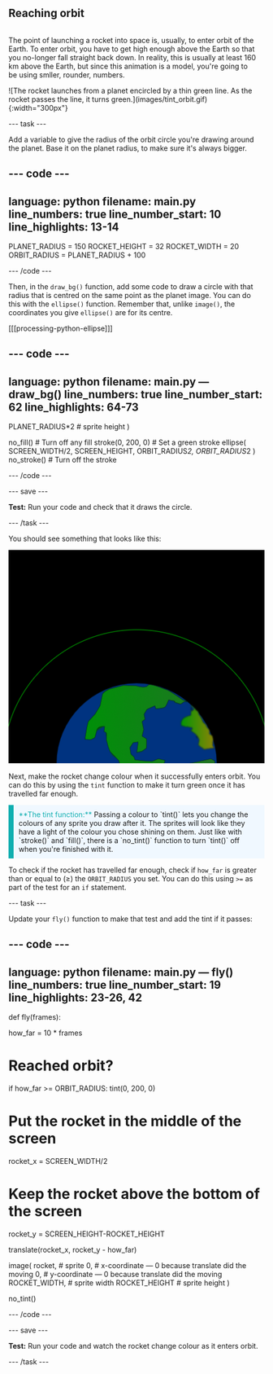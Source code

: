 ## Reaching orbit

<div style="display: flex; flex-wrap: wrap">
<div style="flex-basis: 200px; flex-grow: 1; margin-right: 15px;">

The point of launching a rocket into space is, usually, to enter orbit of the Earth. To enter orbit, you have to get high enough above the Earth so that you no-longer fall straight back down. In reality, this is usually at least 160 km above the Earth, but since this animation is a model, you're going to be using smller, rounder, numbers. 

</div>
<div>
![The rocket launches from a planet encircled by a thin green line. As the rocket passes the line, it turns green.](images/tint_orbit.gif){:width="300px"}
</div>
</div>

--- task ---

Add a variable to give the radius of the orbit circle you're drawing around the planet. Base it on the planet radius, to make sure it's always bigger.

--- code ---
---
language: python
filename: main.py
line_numbers: true
line_number_start: 10 
line_highlights: 13-14
---
PLANET_RADIUS = 150
ROCKET_HEIGHT = 32
ROCKET_WIDTH = 20
ORBIT_RADIUS = PLANET_RADIUS + 100

--- /code ---

Then, in the `draw_bg()` function, add some code to draw a circle with that radius that is centred on the same point as the planet image. You can do this with the `ellipse()` function. Remember that, unlike `image()`, the coordinates you give `ellipse()` are for its centre.

[[[processing-python-ellipse]]]

--- code ---
---
language: python
filename: main.py — draw_bg()
line_numbers: true
line_number_start: 62
line_highlights: 64-73
---
  PLANET_RADIUS*2 # sprite height
  )
  
  no_fill() # Turn off any fill
  stroke(0, 200, 0) # Set a green stroke
  ellipse(
      SCREEN_WIDTH/2, 
      SCREEN_HEIGHT, 
      ORBIT_RADIUS*2,
      ORBIT_RADIUS*2
    )
  no_stroke() # Turn off the stroke


--- /code ---

--- save ---

**Test:** Run your code and check that it draws the circle.

--- /task ---

You should see something that looks like this:

![A planet with a green circle around it](images/orbit.png)

Next, make the rocket change colour when it successfully enters orbit. You can do this by using the `tint` function to make it turn green once it has travelled far enough.

<p style="border-left: solid; border-width:10px; border-color: #0faeb0; background-color: aliceblue; padding: 10px;">
<span style="color: #0faeb0">**The tint function:**</span> Passing a colour to `tint()` lets you change the colours of any sprite you draw after it. The sprites will look like they have a light of the colour you chose shining on them.  Just like with `stroke()` and `fill()`, there is a `no_tint()` function to turn `tint()` off when you're finished with it.
</p>

To check if the rocket has travelled far enough, check if `how_far` is greater than or equal to (≥) the `ORBIT_RADIUS` you set. You can do this using `>=` as part of the test for an `if` statement.

--- task ---

Update your `fly()` function to make that test and add the tint if it passes:

--- code ---
---
language: python
filename: main.py — fly()
line_numbers: true
line_number_start: 19 
line_highlights: 23-26, 42
---
def fly(frames):
  
  how_far = 10 * frames
  
  # Reached orbit?
  if how_far >= ORBIT_RADIUS:
    tint(0, 200, 0)
  
  # Put the rocket in the middle of the screen
  rocket_x = SCREEN_WIDTH/2
  # Keep the rocket above the bottom of the screen
  rocket_y = SCREEN_HEIGHT-ROCKET_HEIGHT

  translate(rocket_x, rocket_y - how_far)
  
  image(
    rocket, # sprite
    0, # x-coordinate — 0 because translate did the moving
    0, # y-coordinate — 0 because translate did the moving
    ROCKET_WIDTH, # sprite width
    ROCKET_HEIGHT # sprite height
    )
  
  no_tint()
  

--- /code ---

--- save ---

**Test:** Run your code and watch the rocket change colour as it enters orbit.

--- /task ---